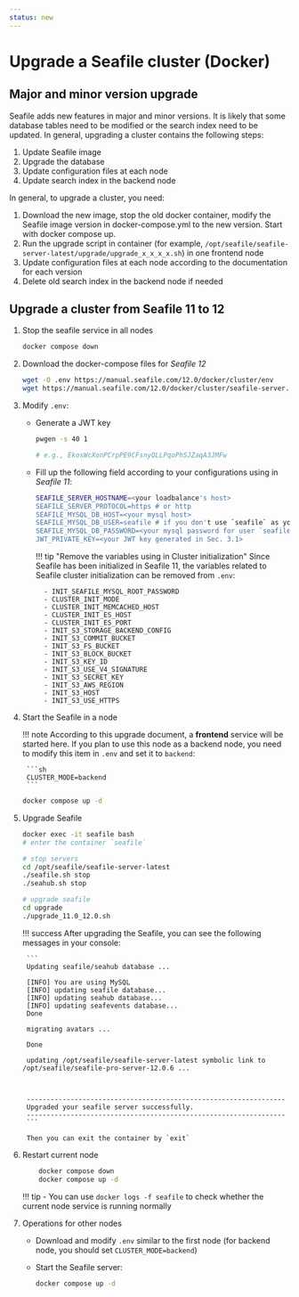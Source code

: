 ```yaml
---
status: new
---
```


# Upgrade a Seafile cluster (Docker)

## Major and minor version upgrade

Seafile adds new features in major and minor versions. It is likely that some database tables need to be modified or the search index need to be updated. In general, upgrading a cluster contains the following steps:

1. Update Seafile image
2. Upgrade the database
3. Update configuration files at each node
4. Update search index in the backend node

In general, to upgrade a cluster, you need:

1. Download the new image, stop the old docker container, modify the Seafile image version in docker-compose.yml to the new version. Start with docker compose up.
2. Run the upgrade script in container (for example, `/opt/seafile/seafile-server-latest/upgrade/upgrade_x_x_x_x.sh`) in one frontend node
3. Update configuration files at each node according to the documentation for each version
4. Delete old search index in the backend node if needed

## Upgrade a cluster from Seafile 11 to 12

1. Stop the seafile service in all nodes

    ```sh
    docker compose down
    ```

2. Download the docker-compose files for *Seafile 12*

    ```sh
    wget -O .env https://manual.seafile.com/12.0/docker/cluster/env
    wget https://manual.seafile.com/12.0/docker/cluster/seafile-server.yml
    ```

3. Modify `.env`:

    - Generate a JWT key

        ```sh
        pwgen -s 40 1

        # e.g., EkosWcXonPCrpPE9CFsnyQLLPqoPhSJZaqA3JMFw
        ```

    - Fill up the following field according to your configurations using in *Seafile 11*:

        ```sh
        SEAFILE_SERVER_HOSTNAME=<your loadbalance's host>
        SEAFILE_SERVER_PROTOCOL=https # or http
        SEAFILE_MYSQL_DB_HOST=<your mysql host>
        SEAFILE_MYSQL_DB_USER=seafile # if you don't use `seafile` as your Seafile server's account, please correct it
        SEAFILE_MYSQL_DB_PASSWORD=<your mysql password for user `seafile`>
        JWT_PRIVATE_KEY=<your JWT key generated in Sec. 3.1>
        ```

        !!! tip "Remove the variables using in Cluster initialization"
            Since Seafile has been initialized in Seafile 11, the variables related to Seafile cluster initialization can be removed from `.env`:

            - INIT_SEAFILE_MYSQL_ROOT_PASSWORD
            - CLUSTER_INIT_MODE
            - CLUSTER_INIT_MEMCACHED_HOST
            - CLUSTER_INIT_ES_HOST
            - CLUSTER_INIT_ES_PORT
            - INIT_S3_STORAGE_BACKEND_CONFIG
            - INIT_S3_COMMIT_BUCKET
            - INIT_S3_FS_BUCKET
            - INIT_S3_BLOCK_BUCKET
            - INIT_S3_KEY_ID
            - INIT_S3_USE_V4_SIGNATURE
            - INIT_S3_SECRET_KEY
            - INIT_S3_AWS_REGION
            - INIT_S3_HOST
            - INIT_S3_USE_HTTPS

4. Start the Seafile in a node

    !!! note
        According to this upgrade document, a **frontend** service will be started here. If you plan to use this node as a backend node, you need to modify this item in `.env` and set it to `backend`:

        ```sh
        CLUSTER_MODE=backend
        ```

    ```sh
    docker compose up -d
    ```

5. Upgrade Seafile

    ```sh
    docker exec -it seafile bash
    # enter the container `seafile`

    # stop servers
    cd /opt/seafile/seafile-server-latest
    ./seafile.sh stop
    ./seahub.sh stop
    
    # upgrade seafile
    cd upgrade
    ./upgrade_11.0_12.0.sh
    ```

    !!! success
        After upgrading the Seafile, you can see the following messages in your console:

        ```
        Updating seafile/seahub database ...

        [INFO] You are using MySQL
        [INFO] updating seafile database...
        [INFO] updating seahub database...
        [INFO] updating seafevents database...
        Done

        migrating avatars ...

        Done

        updating /opt/seafile/seafile-server-latest symbolic link to /opt/seafile/seafile-pro-server-12.0.6 ...



        -----------------------------------------------------------------
        Upgraded your seafile server successfully.
        -----------------------------------------------------------------
        ```

        Then you can exit the container by `exit`

6. Restart current node

    ```sh
        docker compose down
        docker compose up -d
    ```

    !!! tip 
        - You can use `docker logs -f seafile` to check whether the current node service is running normally

7. Operations for other nodes

    - Download and modify `.env` similar to the first node (for backend node, you should set `CLUSTER_MODE=backend`)

    - Start the Seafile server:
        ```sh
        docker compose up -d
        ```     
